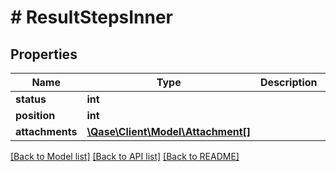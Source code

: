 # # ResultStepsInner

## Properties

Name | Type | Description | Notes
------------ | ------------- | ------------- | -------------
**status** | **int** |  | [optional]
**position** | **int** |  | [optional]
**attachments** | [**\Qase\Client\Model\Attachment[]**](Attachment.md) |  | [optional]

[[Back to Model list]](../../README.md#models) [[Back to API list]](../../README.md#endpoints) [[Back to README]](../../README.md)
